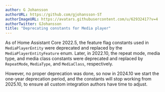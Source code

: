 ```yaml
---
author: G Johansson
authorURL: https://github.com/gjohansson-ST
authorImageURL: https://avatars.githubusercontent.com/u/62932417?v=4
authorTwitter: GJohansson
title: "Deprecating constants for Media player"
---
```


As of Home Assistant Core 2022.5, the feature flag constants used in `MediaPlayerEntity` were deprecated and replaced by the `MediaPlayerEntityFeature` enum. Later, in 2022.10, the repeat mode, media type, and media class constants were deprecated and replaced by `RepeatMode`, `MediaType`, and `MediaClass`, respectively.

However, no proper deprecation was done, so now in 2024.10 we start the one-year deprecation period, and the constants will stop working from 2025.10, to ensure all custom integration authors have time to adjust.
